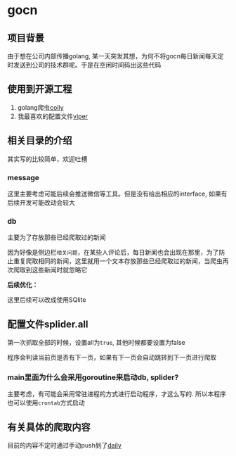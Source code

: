 # gocn

## 项目背景

由于想在公司内部传播golang, 某一天突发其想，为何不将gocn每日新闻每天定时发送到公司的技术群呢。于是在空闲时间码出这些代码

## 使用到开源工程

1. golang爬虫[colly](https://github.com/gocolly/colly)
2. 我最喜欢的配置文件[viper](https://github.com/spf13/viper)

## 相关目录的介绍

其实写的比较简单，欢迎吐槽

###  message

这里主要考虑可能后续会推送微信等工具。但是没有给出相应的interface, 如果有后续开发可能改动会较大

### db

主要为了存放那些已经爬取过的新闻

因为好像是侧边栏`相关问题`，在某些人评论后，每日新闻也会出现在那里，为了防止重复爬取相同的新闻，这里就用一个文本存放那些已经爬取过的新闻，当爬虫再次爬取到这些新闻时就忽略它

**后续优化：**

这里后续可以改成使用SQlite


## 配置文件splider.all

第一次抓取全部的时候，设置all为`true`, 其他时候都要设置为false

程序会判读当前页是否有下一页，如果有下一页会自动跳转到下一页进行爬取

### main里面为什么会采用goroutine来启动db, splider?

主要考虑，有可能会采用常驻进程的方式进行启动程序，才这么写的. 所以本程序也可以使用`crontab`方式启动

## 有关具体的爬取内容

目前的内容不定时通过手动push到了[daily](./daily/golang-daily.md)
